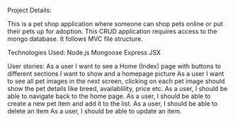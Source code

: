 Project Details:

This is a pet shop application where someone can shop pets online or put their pets up for adoption. This CRUD application requires access to the mongo database. It follows MVC file structure.

Technologies Used:
Node.js
Mongoose
Express
JSX

User stories:
As a user I want to see a Home (Index) page with buttons to different sections I want to show and a homepage picture
As a user I want to see all pet images in the next screen, clicking on each pet image should show the pet details like breed, availablility, price etc.
As a user, I should be able to navigate back to the home page.
As a user, I should be able to create a new pet item and add it to the list.
As a user, I should be able to delete an item
As a user, I should be able to update an item.





